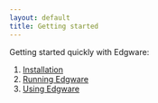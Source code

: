 ```yaml
---
layout: default
title: Getting started
---   
```


Getting started quickly with Edgware:

1. [Installation](installation.html)
2. [Running Edgware](running.html)
3. [Using Edgware](../using_edgware/index.html)

